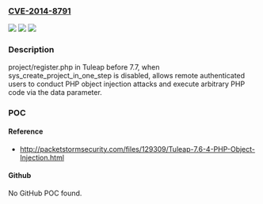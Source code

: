 ### [CVE-2014-8791](https://cve.mitre.org/cgi-bin/cvename.cgi?name=CVE-2014-8791)
![](https://img.shields.io/static/v1?label=Product&message=n%2Fa&color=blue)
![](https://img.shields.io/static/v1?label=Version&message=n%2Fa&color=blue)
![](https://img.shields.io/static/v1?label=Vulnerability&message=n%2Fa&color=brighgreen)

### Description

project/register.php in Tuleap before 7.7, when sys_create_project_in_one_step is disabled, allows remote authenticated users to conduct PHP object injection attacks and execute arbitrary PHP code via the data parameter.

### POC

#### Reference
- http://packetstormsecurity.com/files/129309/Tuleap-7.6-4-PHP-Object-Injection.html

#### Github
No GitHub POC found.

